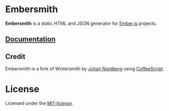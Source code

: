 # Embersmith

**Embersmith** is a static HTML and JSON generator for [Ember.js](http://emberjs.com/) projects.

## [Documentation](http://taras.github.io/embersmith)

## Credit

Embersmith is a fork of Wintersmith by [Johan Nordberg](http://johan-nordberg.com) using [CoffeeScript](http://coffeescript.org/). 

# License

Licensed under the [MIT-license](http://en.wikipedia.org/wiki/MIT_License).

